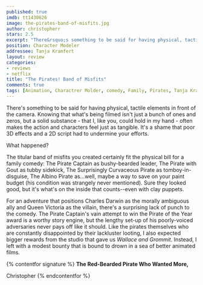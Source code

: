 ```yaml
---
published: true
imdb: tt1430626
image: the-pirates-band-of-misfits.jpg
author: christopherr 
stars: 2.5
excerpt: "There&rsquo;s something to be said for having physical, tactile elements in front of the camera. Knowing that what&rsquo;s being filmed isn&rsquo;t just a bunch of ones and zeros, but a solid substance &ndash; that I, like you, could hold in my hand &ndash; often makes the action and characters feel just as tangible. It&rsquo;s a shame that poor 3D effects and a 2D script had to undermine your efforts."
position: Character Modeler
addressee: Tanja Kramfert
layout: review
categories:
- reviews
- netflix
title: "The Pirates! Band of Misfits"
comments: true
tags: [Animation, Charactrer Molder, comedy, Family, Pirates, Tanja Kramfert, Uncategorized]
---
```

There's something to be said for having physical, tactile elements in front of the camera. Knowing that what's being filmed isn't just a bunch of ones and zeros, but a solid substance - that I, like you, could hold in my hand - often makes the action and characters feel just as tangible. It's a shame that poor 3D effects and a 2D script had to undermine your efforts.

What happened?

The titular band of misfits you created certainly fit the physical bill for a family comedy: The Pirate Captain as bushy-bearded leader, The Pirate with Gout as tubby sidekick, The Surprisingly Curvaceous Pirate as tomboy-in-disguise, The Albino Pirate as…well, maybe a way to save on your paint budget (his condition was strangely never mentioned). Sure they looked good, but it's what's on the inside that counts--even with clay puppets.

For an adventure that positions Charles Darwin as the morally ambiguous ally and Queen Victoria as the villain, there's a surprising lack of punch to the comedy. The Pirate Captain's vain attempt to win the Pirate of the Year award is a worthy story engine, but the lengthy set-up of his poorly-voiced adversaries never pays off like it should. Like the pirates themselves who are constantly disappointed by their lackluster looting, I also expected bigger rewards from the studio that gave us _Wallace and Grommit_.  Instead, I left with a modest bounty that is bound to drown in a sea of better animated films.

{% contentfor signature %}
**The Red-Bearded Pirate Who Wanted More,**

Christopher
{% endcontentfor %}